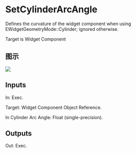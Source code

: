# SetCylinderArcAngle

Defines the curvature of the widget component when using EWidgetGeometryMode::Cylinder; ignored otherwise.

Target is Widget Component

## 图示

![]($-20221218-21222456.png)

## Inputs

In: Exec.

Target: Widget Component Object Reference.

In Cylinder Arc Angle: Float (single-precision).  

## Outputs

Out: Exec.


